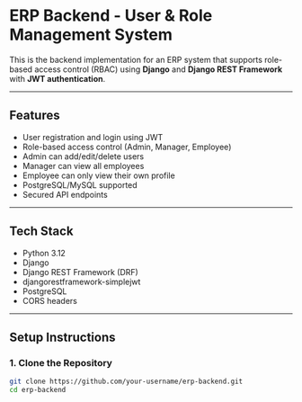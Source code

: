 # ERP Backend - User & Role Management System

This is the backend implementation for an ERP system that supports role-based access control (RBAC) using **Django** and **Django REST Framework** with **JWT authentication**.

---

## Features

- User registration and login using JWT
- Role-based access control (Admin, Manager, Employee)
- Admin can add/edit/delete users
- Manager can view all employees
- Employee can only view their own profile
- PostgreSQL/MySQL supported
- Secured API endpoints

---

## Tech Stack

- Python 3.12
- Django
- Django REST Framework (DRF)
- djangorestframework-simplejwt
- PostgreSQL
- CORS headers

---

## Setup Instructions

### 1. Clone the Repository

```bash
git clone https://github.com/your-username/erp-backend.git
cd erp-backend
